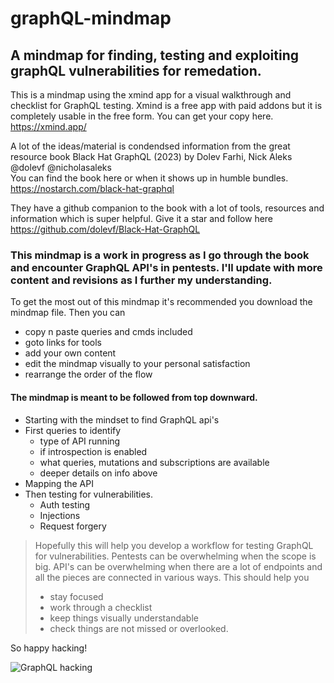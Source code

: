 # graphQL-mindmap
## A mindmap for finding, testing and exploiting graphQL vulnerabilities for remedation.

 This is a mindmap using the xmind app for a visual walkthrough and checklist for GraphQL testing.  Xmind is a free app with paid addons but it is completely usable in the free form.
 You can get your copy here. https://xmind.app/

 A lot of the ideas/material is condendsed information from the great resource book Black Hat GraphQL (2023) by Dolev Farhi, Nick Aleks @dolevf @nicholasaleks  
 You can find the book here or when it shows up in humble bundles.  https://nostarch.com/black-hat-graphql
 
 They have a github companion to the book with a lot of tools, resources and information which is super helpful.
 Give it a star and follow here https://github.com/dolevf/Black-Hat-GraphQL

 ### This mindmap is a work in progress as I go through the book and encounter GraphQL API's in pentests.  I'll update with more content and revisions as I further my understanding.

 To get the most out of this mindmap it's recommended you download the mindmap file.  Then you can 
 - copy n paste queries and cmds included
 - goto links for tools
 - add your own content
 - edit the mindmap visually to your personal satisfaction
 - rearrange the order of the flow

 #### The mindmap is meant to be followed from top downward.  
 - Starting with the mindset to find GraphQL api's
 - First queries to identify 
   * type of API running
   * if introspection is enabled
   * what queries, mutations and subscriptions are available
   * deeper details on info above
 - Mapping the API
 - Then testing for vulnerabilities.
   * Auth testing
   * Injections
   * Request forgery

> Hopefully this will help you develop a workflow for testing GraphQL for vulnerabilities.  Pentests can be overwhelming when the scope is big.  API's can be overwhelming when there are a lot of endpoints and all the pieces are connected in various ways.  This should help you
> - stay focused
> - work through a checklist
> - keep things visually understandable
> - check things are not missed or overlooked.

So happy hacking!
 
![GraphQL hacking](https://github.com/user-attachments/assets/85010856-44c6-4c0c-be72-4007e6b92e1e)





